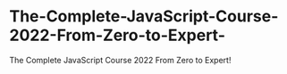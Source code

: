 # The-Complete-JavaScript-Course-2022-From-Zero-to-Expert-
The Complete JavaScript Course 2022 From Zero to Expert!

